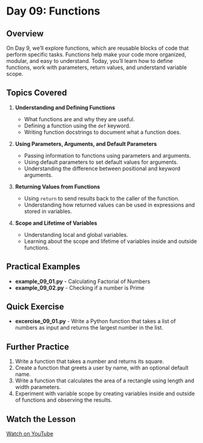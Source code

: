 # Day 09: Functions

## Overview
On Day 9, we’ll explore functions, which are reusable blocks of code that perform specific tasks. Functions help make your code more organized, modular, and easy to understand. Today, you’ll learn how to define functions, work with parameters, return values, and understand variable scope.

## Topics Covered
1. **Understanding and Defining Functions**
   - What functions are and why they are useful.
   - Defining a function using the `def` keyword.
   - Writing function docstrings to document what a function does.

2. **Using Parameters, Arguments, and Default Parameters**
   - Passing information to functions using parameters and arguments.
   - Using default parameters to set default values for arguments.
   - Understanding the difference between positional and keyword arguments.

3. **Returning Values from Functions**
   - Using `return` to send results back to the caller of the function.
   - Understanding how returned values can be used in expressions and stored in variables.

4. **Scope and Lifetime of Variables**
   - Understanding local and global variables.
   - Learning about the scope and lifetime of variables inside and outside functions.

## Practical Examples
- **example_09_01.py** - Calculating Factorial of Numbers
- **example_09_02.py** - Checking if a number is Prime

## Quick Exercise
- **excercise_09_01.py** - Write a Python function that takes a list of numbers as input and returns the largest number in the list.

## Further Practice
1. Write a function that takes a number and returns its square.
2. Create a function that greets a user by name, with an optional default name.
3. Write a function that calculates the area of a rectangle using length and width parameters.
4. Experiment with variable scope by creating variables inside and outside of functions and observing the results.

## Watch the Lesson
[Watch on YouTube](https://www.youtube.com/sample_link)

